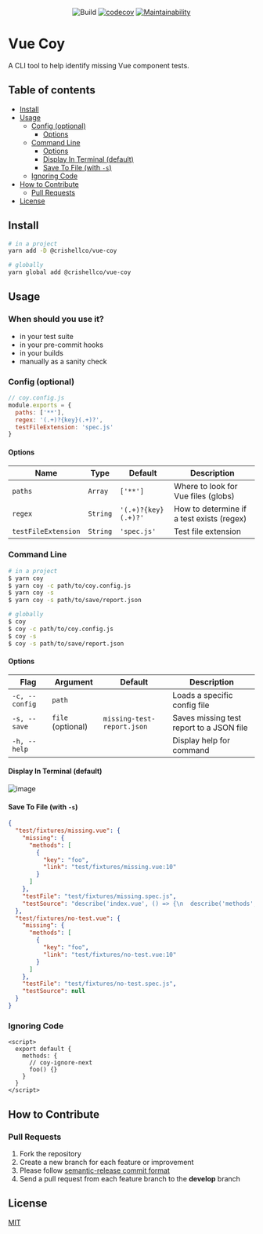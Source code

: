 <p align="center">
  <img src="https://github.com/crishellco/vue-coy/workflows/Build/badge.svg" alt="Build">
  <a href="https://codecov.io/gh/crishellco/vue-coy"><img src="https://codecov.io/gh/crishellco/vue-coy/branch/master/graph/badge.svg?token=M7N86U5GF7" alt="codecov"></a>
  <a href="https://codeclimate.com/github/crishellco/vue-coy/maintainability"><img src="https://api.codeclimate.com/v1/badges/10d5790796ad8b2f166c/maintainability" alt="Maintainability"></a>
  <br>
</p>

# Vue Coy

A CLI tool to help identify missing Vue component tests.

## Table of contents

*   [Install](#install)
*   [Usage](#usage)
    *   [Config (optional)](#config-optional)
        *   [Options](#options)
    *   [Command Line](#command-line)
        *   [Options](#options-1)
        *   [Display In Terminal (default)](#display-in-terminal-default)
        *   [Save To File (with `-s`)](#save-to-file-with--s)
    *   [Ignoring Code](#ignoring-code)
*   [How to Contribute](#how-to-contribute)
    *   [Pull Requests](#pull-requests)
*   [License](#license)

## Install

```bash
# in a project
yarn add -D @crishellco/vue-coy

# globally 
yarn global add @crishellco/vue-coy
```

## Usage

### When should you use it?

*   in your test suite
*   in your pre-commit hooks
*   in your builds
*   manually as a sanity check

### Config (optional)

```js
// coy.config.js
module.exports = {
  paths: ['**'], 
  regex: '(.+)?{key}(.+)?', 
  testFileExtension: 'spec.js' 
}
```

#### Options

| Name                | Type     | Default             | Description                               |
|---------------------|----------|---------------------|-------------------------------------------|
| `paths`             | `Array`  | `['**']`            | Where to look for Vue files (globs)       |
| `regex`             | `String` | `'(.+)?{key}(.+)?'` | How to determine if a test exists (regex) |
| `testFileExtension` | `String` | `'spec.js'`         | Test file extension                       |

### Command Line

```bash
# in a project
$ yarn coy 
$ yarn coy -c path/to/coy.config.js
$ yarn coy -s
$ yarn coy -s path/to/save/report.json

# globally 
$ coy 
$ coy -c path/to/coy.config.js
$ coy -s
$ coy -s path/to/save/report.json
```

#### Options

| Flag           | Argument          | Default                    | Description                              |
|----------------|-------------------|----------------------------|------------------------------------------|
| `-c, --config` | `path`            |                            | Loads a specific config file             |
| `-s, --save`   | `file` (optional) | `missing-test-report.json` | Saves missing test report to a JSON file |
| `-h, --help`   |                   |                            | Display help for command                 |

#### Display In Terminal (default)

![image](https://user-images.githubusercontent.com/1878509/209841527-fe8c952e-bc1c-43a4-9939-7973453e51c3.png)

#### Save To File (with `-s`)

```json
{
  "test/fixtures/missing.vue": {
    "missing": {
      "methods": [
        {
          "key": "foo",
          "link": "test/fixtures/missing.vue:10"
        }
      ]
    },
    "testFile": "test/fixtures/missing.spec.js",
    "testSource": "describe('index.vue', () => {\n  describe('methods', () => {});\n});\n"
  },
  "test/fixtures/no-test.vue": {
    "missing": {
      "methods": [
        {
          "key": "foo",
          "link": "test/fixtures/no-test.vue:10"
        }
      ]
    },
    "testFile": "test/fixtures/no-test.spec.js",
    "testSource": null
  }
}
```

### Ignoring Code

```vue
<script>
  export default {
    methods: {
      // coy-ignore-next
      foo() {}
    }
  }
</script>
```

## How to Contribute

### Pull Requests

1.  Fork the repository
2.  Create a new branch for each feature or improvement
3.  Please follow [semantic-release commit format](https://semantic-release.gitbook.io/semantic-release/#commit-message-format)
4.  Send a pull request from each feature branch to the **develop** branch

## License

[MIT](http://opensource.org/licenses/MIT)

